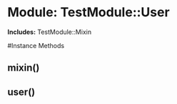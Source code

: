 # Module: TestModule::User
    
**Includes:** TestModule::Mixin
  




#Instance Methods
## mixin() [](#method-i-mixin)

## user() [](#method-i-user)

